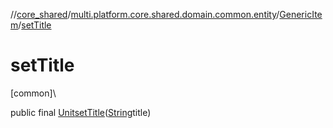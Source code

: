 //[core_shared](../../../index.md)/[multi.platform.core.shared.domain.common.entity](../index.md)/[GenericItem](index.md)/[setTitle](set-title.md)

# setTitle

[common]\

public final [Unit](https://kotlinlang.org/api/latest/jvm/stdlib/kotlin/-unit/index.html)[setTitle](set-title.md)([String](https://docs.oracle.com/javase/8/docs/api/java/lang/String.html)title)

